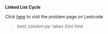**Linked List Cycle**

Click [here](https://leetcode.com/problems/linked-list-cycle/) to visit the problem page on Leetcode

> *best_solution.py*: takes *O(n)* time